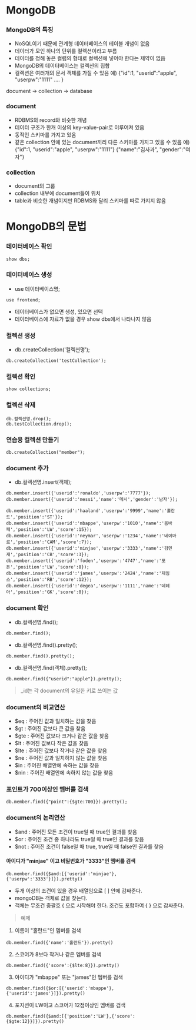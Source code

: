 # MongoDB

### MongoDB의 특징
- NoSQL이기 때문에 관계형 데이터베이스의 테이블 개념이 없음
- 데이터가 모인 하나의 단위를 컬렉션이라고 부름
- 데이터를 정해 놓은 컬럼의 형태로 컬렉션에 넣어야 한다는 제약이 없음
- MongoDB의 데이터베이스는 컬렉션의 집합
- 컬렉션은 여러개의 문서 객체를 가질 수 있음
    예) {"id":1, "userid":"apple", "userpw":"1111" .... }

document -> collection -> database

### document
- RDBMS의 record와 비슷한 개념
- 데이터 구조가 한개 이상의 key-value-pair로 이루어져 있음
- 동적인 스키마를 가지고 있음
- 같은 collection 안에 있는 document끼리 다른 스키마를 가지고 있을 수 있음
    예) {"id":1, "userid":"apple", "userpw":"1111"}
        {"name":"김사과", "gender":"여자"}

### collection
- document의 그룹
- collection 내부에 document들이 위치
- table과 비슷한 개념이지만 RDBMS와 달리 스키마를 따로 가지지 않음

# MongoDB의 문법

### 데이터베이스 확인
```
show dbs;
```

### 데이터베이스 생성
- use 데이터베이스명;
```
use frontend;
```
- 데이터베이스가 없으면 생성, 있으면 선택
- 데이터베이스에 자료가 없을 경우 show dbs에서 나타나지 않음

### 컬렉션 생성
- db.createCollection('컬렉션명');
```
db.createCollection('testCollection');
```

### 컬렉션 확인
```
show collections;
```

### 컬렉션 삭제
```
db.컬렉션명.drop();
db.testCollection.drop();
```

### 연습용 컬렉션 만들기
```
db.createCollection("member");
```

### document 추가
- db.컬렉션명.insert(객체);
```
db.member.insert({'userid':'ronaldo','userpw':'7777'});
db.member.insert({'userid':'messi','name':'메시','gender':'남자'});

db.member.insert({'userid':'haaland','userpw':'9999','name':'홀란드','position':'ST'});
db.member.insert({'userid':'mbappe','userpw':'1010','name':'음바페','position':'LW','score':15});
db.member.insert({'userid':'neymar','userpw':'1234','name':'네이마르','position':'CAM','score':7});
db.member.insert({'userid':'minjae','userpw':'3333','name':'김민재','position':'CB','score':3});
db.member.insert({'userid':'foden','userpw':'4747','name':'포든','position':'LW','score':8});
db.member.insert({'userid':'james','userpw':'2424','name':'제임스','position':'RB','score':12});
db.member.insert({'userid':'degea','userpw':'1111','name':'데헤아','position':'GK','score':0});
```
### document 확인
- db.컬렉션명.find();
```
db.member.find();
```

- db.컬렉션명.find().pretty();
```
db.member.find().pretty();
```

- db.컬렉션명.find(객체).pretty();
```
db.member.find({"userid":"apple"}).pretty();
```
>_id는 각 document의 유일한 키로 쓰이는 값

### document의 비교연산
- $eq : 주어진 값과 일치하는 값을 찾음
- $gt : 주어진 값보다 큰 값을 찾음
- $gte : 주어진 값보다 크거나 같은 값을 찾음
- $lt : 주어진 값보다 작은 값을 찾음
- $lte : 주어진 값보다 작거나 같은 값을 찾음
- $ne : 주어진 값과 일치하지 않는 값을 찾음
- $in : 주어진 배열안에 속하는 값을 찾음
- $nin : 주어진 배열안에 속하지 않는 값을 찾음

### 포인트가 700이상인 멤버를 검색
```
db.member.find({"point":{$gte:700}}).pretty();
```

### document의 논리연산
- $and : 주어진 모든 조건이 true일 때 true인 결과를 찾음
- $or : 주어진 조건 중 하나라도 true일 때 true인 결과를 찾음
- $not : 주어진 조건이 false일 때 true, true일 때 false인 결과를 찾음

#### 아이디가 "minjae" 이고 비밀번호가 "3333"인 멤버를 검색 
```
db.member.find({$and:[{'userid':'minjae'},{'userpw':'3333'}]}).pretty()
```

- 두개 이상의 조건이 있을 경우 배열임으로 [ ] 안에 감싸준다.
- mongoDB는 객체로 값을 찾는다. 
- 객체는 무조건 중괄호 { 으로 시작해야 한다. 조건도 포함하여 { } 으로 감싸준다.


>예제

1. 이름이 "홀란드"인 멤버를 검색
```
db.member.find({'name':'홀란드'}).pretty()
```
2. 스코어가 8보다 작거나 같은 멤버를 검색 
```
db.member.find({'score':{$lte:8}}).pretty()
```
3. 아이디가 "mbappe" 또는 "james"인 멤버를 검색 
```
db.member.find({$or:[{'userid':'mbappe'},{'userid':'james'}]}).pretty()
```
4. 포지션이 LW이고 스코어가 12점이상인 멤버를 검색 
```
db.member.find({$and:[{'position':'LW'},{'score': {$gte:12}}]}).pretty()
```






